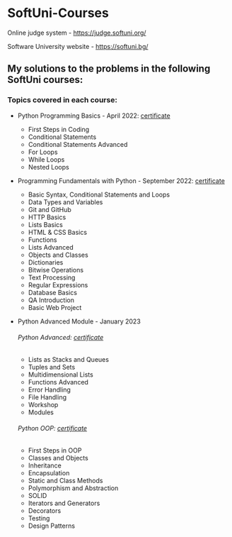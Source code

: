 # SoftUni-Courses

Online judge system - https://judge.softuni.org/

Software University website - https://softuni.bg/

## **My solutions to the problems in the following SoftUni courses:**

### **Topics covered in each course:**

 - Python Programming Basics - April 2022: [certificate](https://softuni.bg/certificates/details/133712/ab29ac2f) 

	- First Steps in Coding
	- Conditional Statements
	- Conditional Statements Advanced
	- For Loops
	- While Loops
	- Nested Loops

- Programming Fundamentals with Python - September 2022: [certificate](https://softuni.bg/certificates/details/148711/d0adb2f6)

    - Basic Syntax, Conditional Statements and Loops
    - Data Types and Variables
    - Git and GitHub
    - HTTP Basics
    - Lists Basics
    - HTML & CSS Basics
    - Functions
    - Lists Advanced
    - Objects and Classes
    - Dictionaries
    - Bitwise Operations
    - Text Processing
    - Regular Expressions
    - Database Basics
    - QA Introduction
    - Basic Web Project

- Python Advanced Module - January 2023
    ###### Python Advanced: [certificate](https://softuni.bg/certificates/details/159315/5e35dc0a) 

    - Lists as Stacks and Queues
    - Tuples and Sets
    - Multidimensional Lists
    - Functions Advanced
    - Error Handling
    - File Handling
    - Workshop
    - Modules

    ###### Python OOP: [certificate](https://softuni.bg/certificates/details/168040/e0fec4e4)

    - First Steps in OOP
    - Classes and Objects
    - Inheritance
    - Encapsulation
    - Static and Class Methods
    - Polymorphism and Abstraction
    - SOLID
    - Iterators and Generators
    - Decorators
    - Testing
    - Design Patterns